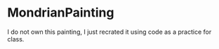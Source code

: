 # MondrianPainting

I do not own this painting, I just recrated it using code as a practice for class.
